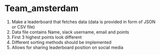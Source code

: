 # Team_amsterdam

1. Make a leaderboard that fetches data (data is provided in form of JSON or CSV file)
2. Data file contains Name, slack username, email and points
3. First 3 highest points look different
4. Different sorting methods should be implemented
5. Allows for sharing leaderboard position on social media